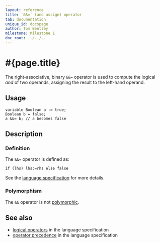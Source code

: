 ```yaml
---
layout: reference
title: `&&=` (and assign) operator
tab: documentation
unique_id: docspage
author: Tom Bentley
milestone: Milestone 1
doc_root: ../../..
---
```


# #{page.title}

The right-associative, binary `&&=` operator is used to compute the 
logical *and* of two operands, assigning the result to the left-hand operand. 

## Usage 

<!-- cat: void m() { -->
    variable Boolean a := true;
    Boolean b = false;
    a &&= b; // a becomes false
<!-- cat: } -->

## Description

### Definition

The `&&=` operator is defined as:

<!-- check:none -->
    if (lhs) lhs:=rhs else false

See the [language specification](#{page.doc_root}/#{site.urls.spec_relative}#logical) for 
more details.

### Polymorphism

The `&&` operator is not [polymorphic](#{page.doc_root}/reference/operator/operator-polymorphism).

## See also

* [logical operators](#{page.doc_root}/#{site.urls.spec_relative}#logical) in the 
  language specification
* [operator precedence](#{page.doc_root}/#{site.urls.spec_relative}#operatorprecedence) in the 
  language specification

